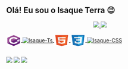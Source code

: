 ## Olá! Eu sou o Isaque Terra 😉


<div align="center">
  <a href="https://github.com/isaqueterra">
  <img height="180em" src="https://github-readme-stats.vercel.app/api?username=isaqueterra&show_icons=true&theme=radical&include_all_commits=true&count_private=true"/>
  <img height="180em" src="https://github-readme-stats.vercel.app/api/top-langs/?username=isaqueterra&layout=compact&langs_count=7&theme=radical"/>
</div>

<div style="display: inline_block"><br>
  <img align="center" alt="Isaque-Csharp" height="30" width="40" src="https://raw.githubusercontent.com/devicons/devicon/master/icons/csharp/csharp-original.svg">
  <img align="center" alt="Isaque-Ts" height="35" width="35" src="https://img.icons8.com/color/452/microsoft-sql-server.png">
  <img align="center" alt="Isaque-HTML" height="30" width="40" src="https://raw.githubusercontent.com/devicons/devicon/master/icons/html5/html5-original.svg">
  <img align="center" alt="Isaque-CSS" height="30" width="40" src="https://raw.githubusercontent.com/devicons/devicon/master/icons/css3/css3-original.svg">
  <img align="center" alt="Isaque-CSS" height="40" width="40" src="https://img.icons8.com/color/48/000000/java-coffee-cup-logo--v2.png">
</div>
  
  ##
 
<div> 
  <a href="https://www.instagram.com/isaqueterra/" target="_blank"><img src="https://img.shields.io/badge/-Instagram-%23E4405F?style=for-the-badge&logo=instagram&logoColor=white" target="_blank"></a>
  <a href = "mailto:terraisaque@gmail.com"><img src="https://img.shields.io/badge/-Gmail-%23333?style=for-the-badge&logo=gmail&logoColor=white" target="_blank"></a>
  <a href="https://www.linkedin.com/in/isaque-t" target="_blank"><img src="https://img.shields.io/badge/-LinkedIn-%230077B5?style=for-the-badge&logo=linkedin&logoColor=white" target="_blank"></a>
</div>
